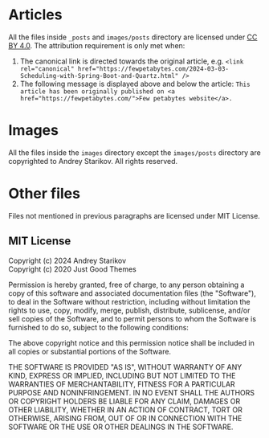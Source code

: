 # Articles

All the files inside `_posts` and `images/posts` directory are licensed under
[CC BY 4.0](https://creativecommons.org/licenses/by/4.0/). The attribution requirement is only met when:

1. The canonical link is directed towards the original article, e.g.
   `<link rel="canonical" href="https://fewpetabytes.com/2024-03-03-Scheduling-with-Spring-Boot-and-Quartz.html" />`
2. The following message is displayed above and below the article:
   `This article has been originally published on <a href="https://fewpetabytes.com/">Few petabytes website</a>.`

# Images

All the files inside the `images` directory except the `images/posts` directory are copyrighted to Andrey Starikov. All rights reserved.

# Other files

Files not mentioned in previous paragraphs are licensed under MIT License.

## MIT License

Copyright (c) 2024 Andrey Starikov  
Copyright (c) 2020 Just Good Themes

Permission is hereby granted, free of charge, to any person obtaining a copy
of this software and associated documentation files (the "Software"), to deal
in the Software without restriction, including without limitation the rights
to use, copy, modify, merge, publish, distribute, sublicense, and/or sell
copies of the Software, and to permit persons to whom the Software is
furnished to do so, subject to the following conditions:

The above copyright notice and this permission notice shall be included in all
copies or substantial portions of the Software.

THE SOFTWARE IS PROVIDED "AS IS", WITHOUT WARRANTY OF ANY KIND, EXPRESS OR
IMPLIED, INCLUDING BUT NOT LIMITED TO THE WARRANTIES OF MERCHANTABILITY,
FITNESS FOR A PARTICULAR PURPOSE AND NONINFRINGEMENT. IN NO EVENT SHALL THE
AUTHORS OR COPYRIGHT HOLDERS BE LIABLE FOR ANY CLAIM, DAMAGES OR OTHER
LIABILITY, WHETHER IN AN ACTION OF CONTRACT, TORT OR OTHERWISE, ARISING FROM,
OUT OF OR IN CONNECTION WITH THE SOFTWARE OR THE USE OR OTHER DEALINGS IN THE
SOFTWARE.

